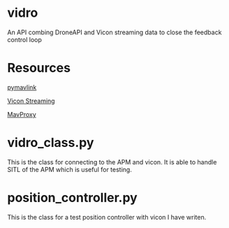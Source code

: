 vidro
=====

An API combing DroneAPI and Vicon streaming data to close the feedback control loop

Resources
=====

[pymavlink](https://github.com/mavlink/pymavlink)

[Vicon Streaming](https://github.com/cfinucane/pyvicon)

[MavProxy](https://github.com/tridge/MAVProxy)


vidro_class.py
====

This is the class for connecting to the APM and vicon. It is able to handle SITL of the APM which is useful for testing.


position_controller.py
====

This is the class for a test position controller with vicon I have writen.
